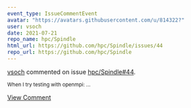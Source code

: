 ```yaml
---
event_type: IssueCommentEvent
avatar: "https://avatars.githubusercontent.com/u/814322?"
user: vsoch
date: 2021-07-21
repo_name: hpc/Spindle
html_url: https://github.com/hpc/Spindle/issues/44
repo_url: https://github.com/hpc/Spindle
---
```


<a href='https://github.com/vsoch' target='_blank'>vsoch</a> commented on issue <a href='https://github.com/hpc/Spindle/issues/44' target='_blank'>hpc/Spindle#44</a>.

<small>When I try testing with openmpi:...</small>

<a href='https://github.com/hpc/Spindle/issues/44' target='_blank'>View Comment</a>